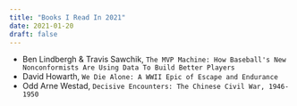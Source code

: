 ```yaml
---
title: "Books I Read In 2021"
date: 2021-01-20
draft: false
---
```


- Ben Lindbergh & Travis Sawchik, `The MVP Machine: How Baseball's New Nonconformists Are Using Data To Build Better Players`
- David Howarth, `We Die Alone: A WWII Epic of Escape and Endurance`
- Odd Arne Westad, `Decisive Encounters: The Chinese Civil War, 1946-1950`
